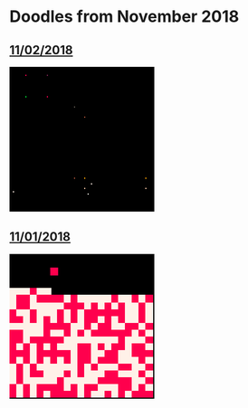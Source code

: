 # Doodles from November 2018

## [11/02/2018](20181102.p8)

![11-02-2018](gifs/20181102_0.gif)

## [11/01/2018](20181101.p8)

![11-01-2018](gifs/20181101_0.gif)
